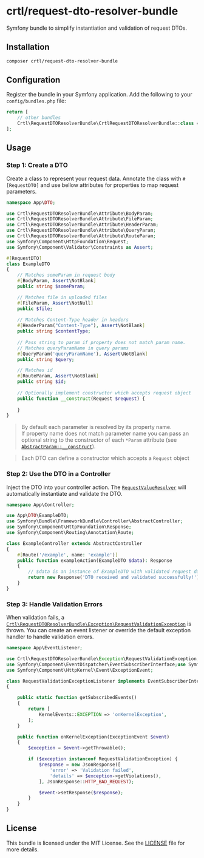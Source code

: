# crtl/request-dto-resolver-bundle

Symfony bundle to simplify instantiation and validation of request DTOs.


## Installation

```bash
composer crtl/request-dto-resolver-bundle
```

## Configuration

Register the bundle in your Symfony application. Add the following to your `config/bundles.php` file:

```php
return [
    // other bundles
    Crtl\RequestDTOResolverBundle\CrtlRequestDTOResolverBundle::class => ['all' => true],
];
```

## Usage

### Step 1: Create a DTO

Create a class to represent your request data. 
Annotate the class with `#[RequestDTO]` and use bellow attributes for properties to map request parameters.

```php
namespace App\DTO;

use Crtl\RequestDTOResolverBundle\Attribute\BodyParam;
use Crtl\RequestDTOResolverBundle\Attribute\FileParam;
use Crtl\RequestDTOResolverBundle\Attribute\HeaderParam;
use Crtl\RequestDTOResolverBundle\Attribute\QueryParam;
use Crtl\RequestDTOResolverBundle\Attribute\RouteParam;
use Symfony\Component\HttpFoundation\Request;
use Symfony\Component\Validator\Constraints as Assert;

#[RequestDTO]
class ExampleDTO
{
    // Matches someParam in request body
    #[BodyParam, Assert\NotBlank]
    public string $someParam;

    // Matches file in uploaded files
    #[FileParam, Assert\NotNull]
    public $file;
    
    // Matches Content-Type header in headers
    #[HeaderParam("Content-Type"), Assert\NotBlank]
    public string $contentType;
    
    // Pass string to param if property does not match param name.
    // Matches queryParamName in query params
    #[QueryParam('queryParamName'), Assert\NotBlank]
    public string $query;

    // Matches id 
    #[RouteParam, Assert\NotBlank]
    public string $id;
    
    // Optionally implement constructor which accepts request object
    public function __construct(Request $request) {
    
    }
}
```

> By default each parameter is resolved by its property name.<br/> 
> If property name does not match parameter name you can pass an optional string to the constructor 
> of each `*Param` attribute (see [`AbstractParam::__construct`](src/Attribute/AbstractParam.php)).

> Each DTO can define a constructor which accepts a `Request` object 

### Step 2: Use the DTO in a Controller

Inject the DTO into your controller action. The [`RequestValueResolver`](src/RequestValueResolver.php) will automatically instantiate and validate the DTO.

```php
namespace App\Controller;

use App\DTO\ExampleDTO;
use Symfony\Bundle\FrameworkBundle\Controller\AbstractController;
use Symfony\Component\HttpFoundation\Response;
use Symfony\Component\Routing\Annotation\Route;

class ExampleController extends AbstractController
{
    #[Route('/example', name: 'example')]
    public function exampleAction(ExampleDTO $data): Response
    {
        // $data is an instance of ExampleDTO with validated request data
        return new Response('DTO received and validated successfully!');
    }
}
```

### Step 3: Handle Validation Errors

When validation fails, a [`Crtl\RequestDTOResolverBundle\Exception\RequestValidationException`](src/Exception/RequestValidationException.php) is thrown.
You can create an event listener or override the default exception handler to handle validation errors.

```php
namespace App\EventListener;

use Crtl\RequestDTOResolverBundle\Exception\RequestValidationException;
use Symfony\Component\EventDispatcher\EventSubscriberInterface;use Symfony\Component\HttpFoundation\JsonResponse;
use Symfony\Component\HttpKernel\Event\ExceptionEvent;

class RequestValidationExceptionListener implements EventSubscriberInterface
{

    public static function getSubscribedEvents()
    {
        return [
            KernelEvents::EXCEPTION => 'onKernelException',
        ];
    }

    public function onKernelException(ExceptionEvent $event)
    {
        $exception = $event->getThrowable();

        if ($exception instanceof RequestValidationException) {
            $response = new JsonResponse([
                'error' => 'Validation failed',
                'details' => $exception->getViolations(),
            ], JsonResponse::HTTP_BAD_REQUEST);

            $event->setResponse($response);
        }
    }
}
```

## License

This bundle is licensed under the MIT License. See the [LICENSE](LICENSE) file for more details.